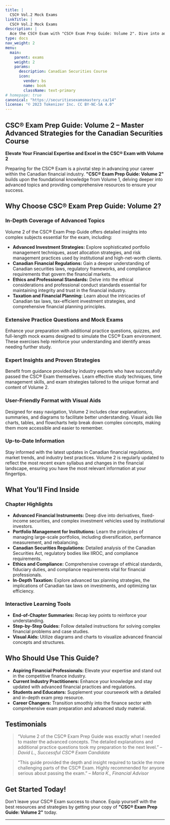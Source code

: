 ```yaml
---
title: |
  CSC® Vol.2 Mock Exams
linkTitle: |
  CSC® Vol.2 Mock Exams
description: |
  Ace the CSC® Exam with "CSC® Exam Prep Guide: Volume 2". Dive into advanced topics, comprehensive practice quizzes, and expert strategies tailored for the Canadian Securities Course. Elevate your finance career today!
type: docs
nav_weight: 2
menu:
  main:
    parent: exams
    weight: 2
    params:
      description: Canadian Securities Course
      icon:
        vendor: bs
        name: book
        className: text-primary
# homepage: true
canonical: "https://securitiesexamsmastery.ca/14"
license: "© 2023 Tokenizer Inc. CC BY-NC-SA 4.0"
---
```



## CSC® Exam Prep Guide: Volume 2 – Master Advanced Strategies for the Canadian Securities Course


**Elevate Your Financial Expertise and Excel in the CSC® Exam with Volume 2**

Preparing for the CSC® Exam is a pivotal step in advancing your career within the Canadian financial industry. **"CSC® Exam Prep Guide: Volume 2"** builds upon the foundational knowledge from Volume 1, delving deeper into advanced topics and providing comprehensive resources to ensure your success.

## Why Choose CSC® Exam Prep Guide: Volume 2?

### In-Depth Coverage of Advanced Topics

Volume 2 of the CSC® Exam Prep Guide offers detailed insights into complex subjects essential for the exam, including:

- **Advanced Investment Strategies:** Explore sophisticated portfolio management techniques, asset allocation strategies, and risk management practices used by institutional and high-net-worth clients.
- **Canadian Financial Regulations:** Gain a deeper understanding of Canadian securities laws, regulatory frameworks, and compliance requirements that govern the financial markets.
- **Ethics and Professional Standards:** Delve into the ethical considerations and professional conduct standards essential for maintaining integrity and trust in the financial industry.
- **Taxation and Financial Planning:** Learn about the intricacies of Canadian tax laws, tax-efficient investment strategies, and comprehensive financial planning principles.

### Extensive Practice Questions and Mock Exams

Enhance your preparation with additional practice questions, quizzes, and full-length mock exams designed to simulate the CSC® Exam environment. These exercises help reinforce your understanding and identify areas needing further study.

### Expert Insights and Proven Strategies

Benefit from guidance provided by industry experts who have successfully passed the CSC® Exam themselves. Learn effective study techniques, time management skills, and exam strategies tailored to the unique format and content of Volume 2.

### User-Friendly Format with Visual Aids

Designed for easy navigation, Volume 2 includes clear explanations, summaries, and diagrams to facilitate better understanding. Visual aids like charts, tables, and flowcharts help break down complex concepts, making them more accessible and easier to remember.

### Up-to-Date Information

Stay informed with the latest updates in Canadian financial regulations, market trends, and industry best practices. Volume 2 is regularly updated to reflect the most recent exam syllabus and changes in the financial landscape, ensuring you have the most relevant information at your fingertips.

## What You'll Find Inside

### Chapter Highlights

- **Advanced Financial Instruments:** Deep dive into derivatives, fixed-income securities, and complex investment vehicles used by institutional investors.
- **Portfolio Management for Institutions:** Learn the principles of managing large-scale portfolios, including diversification, performance measurement, and rebalancing.
- **Canadian Securities Regulations:** Detailed analysis of the Canadian Securities Act, regulatory bodies like IIROC, and compliance requirements.
- **Ethics and Compliance:** Comprehensive coverage of ethical standards, fiduciary duties, and compliance requirements vital for financial professionals.
- **In-Depth Taxation:** Explore advanced tax planning strategies, the implications of Canadian tax laws on investments, and optimizing tax efficiency.

### Interactive Learning Tools

- **End-of-Chapter Summaries:** Recap key points to reinforce your understanding.
- **Step-by-Step Guides:** Follow detailed instructions for solving complex financial problems and case studies.
- **Visual Aids:** Utilize diagrams and charts to visualize advanced financial concepts and structures.

## Who Should Use This Guide?

- **Aspiring Financial Professionals:** Elevate your expertise and stand out in the competitive finance industry.
- **Current Industry Practitioners:** Enhance your knowledge and stay updated with advanced financial practices and regulations.
- **Students and Educators:** Supplement your coursework with a detailed and in-depth exam prep resource.
- **Career Changers:** Transition smoothly into the finance sector with comprehensive exam preparation and advanced study material.

## Testimonials

> “Volume 2 of the CSC® Exam Prep Guide was exactly what I needed to master the advanced concepts. The detailed explanations and additional practice questions took my preparation to the next level.” – *David L., Successful CSC® Exam Candidate*

> “This guide provided the depth and insight required to tackle the more challenging parts of the CSC® Exam. Highly recommended for anyone serious about passing the exam.” – *Maria K., Financial Advisor*

## Get Started Today!

Don’t leave your CSC® Exam success to chance. Equip yourself with the best resources and strategies by getting your copy of **"CSC® Exam Prep Guide: Volume 2"** today.

---
